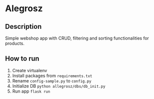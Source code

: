 # Alegrosz

## Description
Simple webshop app with CRUD, filtering and sorting functionalities for products. 

## How to run
1. Create virtualenv
2. Install packages from `requirements.txt`
3. Rename `config-sample.py` to `config.py`
4. Initialize DB `python allegrosz/dbs/db_init.py`
5. Run app `flask run`
